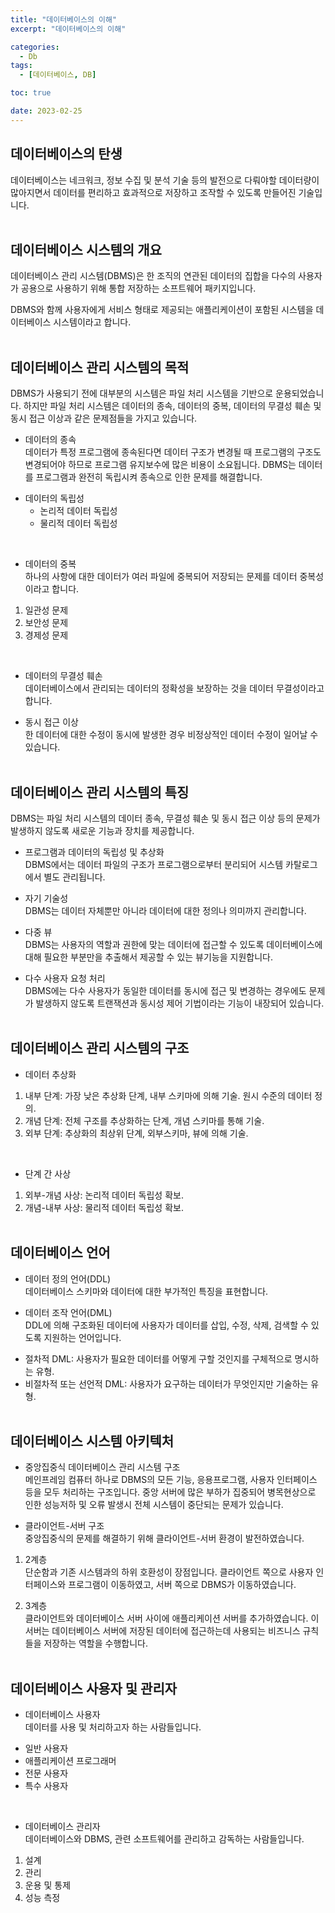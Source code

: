 ```yaml
---
title: "데이터베이스의 이해"
excerpt: "데이터베이스의 이해"

categories:
  - Db
tags:
  - [데이터베이스, DB]

toc: true

date: 2023-02-25
---
```


## 데이터베이스의 탄생

데이터베이스는 네크워크, 정보 수집 및 분석 기술 등의 발전으로 다뤄야할 데이터량이 많아지면서 데이터를 편리하고 효과적으로 저장하고 조작할 수 있도록 만들어진 기술입니다.<br/><br/>


## 데이터베이스 시스템의 개요

데이터베이스 관리 시스템(DBMS)은 한 조직의 연관된 데이터의 집합을 다수의 사용자가 공용으로 사용하기 위해 통합 저장하는 소프트웨어 패키지입니다.<br/>

DBMS와 함께 사용자에게 서비스 형태로 제공되는 애플리케이션이 포함된 시스템을 데이터베이스 시스템이라고 합니다.<br/><br/>


## 데이터베이스 관리 시스템의 목적

DBMS가 사용되기 전에 대부분의 시스템은 파일 처리 시스템을 기반으로 운용되었습니다. 하지만 파일 처리 시스템은 데이터의 종속, 데이터의 중복, 데이터의 무결성 훼손 및 동시 접근 이상과 같은 문제점들을 가지고 있습니다.<br/>

* 데이터의 종속<br/>
데이터가 특정 프로그램에 종속된다면 데이터 구조가 변경될 때 프로그램의 구조도 변경되어야 하므로 프로그램 유지보수에 많은 비용이 소요됩니다. DBMS는 데이터를 프로그램과 완전히 독립시켜 종속으로 인한 문제를 해결합니다.

- 데이터의 독립성
  + 논리적 데이터 독립성
  + 물리적 데이터 독립성
<br/>

* 데이터의 중복<br/>
하나의 사항에 대한 데이터가 여러 파일에 중복되어 저장되는 문제를 데이터 중복성이라고 합니다.<br/>

1. 일관성 문제
2. 보안성 문제
3. 경제성 문제
<br/>


* 데이터의 무결성 훼손<br/>
데이터베이스에서 관리되는 데이터의 정확성을 보장하는 것을 데이터 무결성이라고 합니다.<br/>


* 동시 접근 이상<br/>
한 데이터에 대한 수정이 동시에 발생한 경우 비정상적인 데이터 수정이 일어날 수 있습니다.<br/><br/>


## 데이터베이스 관리 시스템의 특징

DBMS는 파일 처리 시스템의 데이터 종속, 무결성 훼손 및 동시 접근 이상 등의 문제가 발생하지 않도록 새로운 기능과 장치를 제공합니다.<br/>

* 프로그램과 데이터의 독립성 및 추상화<br/>
DBMS에서는 데이터 파일의 구조가 프로그램으로부터 분리되어 시스템 카탈로그에서 별도 관리됩니다.<br/>

* 자기 기술성<br/>
DBMS는 데이터 자체뿐만 아니라 데이터에 대한 정의나 의미까지 관리합니다.<br/>

* 다중 뷰<br/>
DBMS는 사용자의 역할과 권한에 맞는 데이터에 접근할 수 있도록 데이터베이스에 대해 필요한 부분만을 추출해서 제공할 수 있는 뷰기능을 지원합니다.<br/>

* 다수 사용자 요청 처리<br/>
DBMS에는 다수 사용자가 동일한 데이터를 동시에 접근 및 변경하는 경우에도 문제가 발생하지 않도록 트랜잭션과 동시성 제어 기법이라는 기능이 내장되어 있습니다.<br/><br/>


## 데이터베이스 관리 시스템의 구조

* 데이터 추상화
1. 내부 단계: 가장 낮은 추상화 단계, 내부 스키마에 의해 기술. 원시 수준의 데이터 정의.
2. 개념 단계: 전체 구조를 추상화하는 단계, 개념 스키마를 통해 기술.
3. 외부 단계: 추상화의 최상위 단계, 외부스키마, 뷰에 의해 기술.
<br/>

* 단계 간 사상
1. 외부-개념 사상: 논리적 데이터 독립성 확보.
2. 개념-내부 사상: 물리적 데이터 독립성 확보.
<br/><br/>

## 데이터베이스 언어

* 데이터 정의 언어(DDL)<br/>
데이터베이스 스키마와 데이터에 대한 부가적인 특징을 표현합니다.<br/>

* 데이터 조작 언어(DML)<br/>
DDL에 의해 구조화된 데이터에 사용자가 데이터를 삽입, 수정, 삭제, 검색할 수 있도록 지원하는 언어입니다.<br/>

- 절차적 DML: 사용자가 필요한 데이터를 어떻게 구할 것인지를 구체적으로 명시하는 유형.
- 비절차적 또는 선언적 DML: 사용자가 요구하는 데이터가 무엇인지만 기술하는 유형.
<br/><br/>


## 데이터베이스 시스템 아키텍처

* 중앙집중식 데이터베이스 관리 시스템 구조<br/>
메인프레임 컴퓨터 하나로 DBMS의 모든 기능, 응용프로그램, 사용자 인터페이스 등을 모두 처리하는 구조입니다. 중앙 서버에 많은 부하가 집중되어 병목현상으로 인한 성능저하 및 오류 발생시 전체 시스템이 중단되는 문제가 있습니다.

* 클라이언트-서버 구조<br/>
중앙집중식의 문제를 해결하기 위해 클라이언트-서버 환경이 발전하였습니다.

1. 2계층<br/>
단순함과 기존 시스템과의 하위 호환성이 장점입니다. 클라이언트 쪽으로 사용자 인터페이스와 프로그램이 이동하였고, 서버 쪽으로 DBMS가 이동하였습니다.<br/>

2. 3계층<br/>
클라이언트와 데이터베이스 서버 사이에 애플리케이션 서버를 추가하였습니다. 이 서버는 데이터베이스 서버에 저장된 데이터에 접근하는데 사용되는 비즈니스 규칙들을 저장하는 역할을 수행합니다.
<br/><br/>


## 데이터베이스 사용자 및 관리자

* 데이터베이스 사용자<br/>
데이터를 사용 및 처리하고자 하는 사람들입니다.

- 일반 사용자
- 애플리케이션 프로그래머
- 전문 사용자
- 특수 사용자
<br/>

* 데이터베이스 관리자<br/>
데이터베이스와 DBMS, 관련 소프트웨어를 관리하고 감독하는 사람들입니다.

1. 설계
2. 관리
3. 운용 및 통제
4. 성능 측정
<br/>
